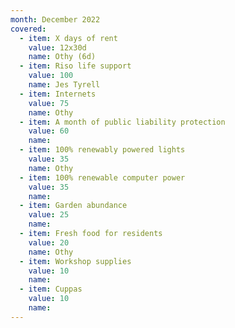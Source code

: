 ```yaml
---
month: December 2022
covered:
  - item: X days of rent
    value: 12x30d
    name: Othy (6d)
  - item: Riso life support
    value: 100
    name: Jes Tyrell
  - item: Internets
    value: 75
    name: Othy
  - item: A month of public liability protection
    value: 60
    name: 
  - item: 100% renewably powered lights
    value: 35
    name: Othy
  - item: 100% renewable computer power
    value: 35
    name: 
  - item: Garden abundance
    value: 25
    name: 
  - item: Fresh food for residents
    value: 20
    name: Othy
  - item: Workshop supplies
    value: 10
    name: 
  - item: Cuppas
    value: 10
    name: 
---
```

